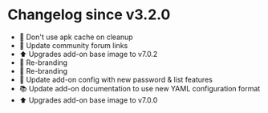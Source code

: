 # Changelog since v3.2.0
- :hammer: Don't use apk cache on cleanup 
- :hammer: Update community forum links 
- :arrow_up: Upgrades add-on base image to v7.0.2 
- :hammer: Re-branding 
- :hammer: Re-branding 
- :hammer: Update add-on config with new password & list features 
- :books: Update add-on documentation to use new YAML configuration format 
- :arrow_up: Upgrades add-on base image to v7.0.0 
